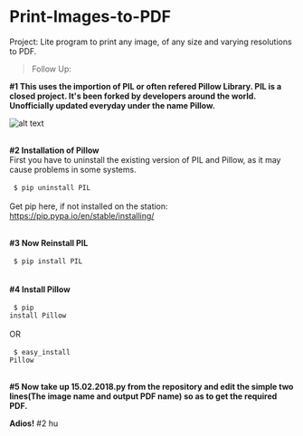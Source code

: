 # Print-Images-to-PDF
Project: Lite program to print any image, of any size and varying resolutions to PDF.

>Follow Up: </br>

<b>#1 This uses the importion of PIL or often refered Pillow Library. PIL is a closed project. It's been forked by developers around the world. Unofficially updated everyday under the name Pillow.</b>

![alt text](https://github.com/yashpathack/Print-Images-to-PDF/blob/master/pillowimage.jpg)<br/><br/>

<b>#2 Installation of Pillow</b></br>
First you have to uninstall the existing version of PIL and Pillow, as it may cause problems in some systems.<br/>
</br><code> 
$ pip uninstall PIL
</code></br></br>Get pip here, if not installed on the station: https://pip.pypa.io/en/stable/installing/</br></br>

<b>#3 Now Reinstall PIL</b></br>
</br><code> 
$ pip install PIL
</code></br>
</br>
<b>#4 Install Pillow</b></br>
</br><code> 
$ pip install Pillow
</code></br></br>
OR
</br></br><code> 
$ easy_install Pillow
</code></br></br>

<b>#5 Now take up 15.02.2018.py from the repository and edit the simple two lines(The image name and output PDF name) so as to get the required PDF.</b>

<b>Adios!</b>
#2 hu
